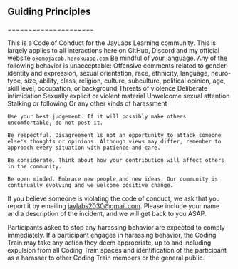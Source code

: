 ## Guiding Principles
=====================

This is a Code of Conduct for the JayLabs Learning community. This is largely applies to all interactions here on GitHub, Discord and my official website ```okomojacob.herokuapp.com```
    Be mindful of your language. Any of the following behavior is unacceptable:
        Offensive comments related to gender identity and expression, sexual orientation, race, ethnicity, language, neuro-type, size, ability, class, religion, culture, subculture, political opinion, age, skill level, occupation, or background
        Threats of violence
        Deliberate intimidation
        Sexually explicit or violent material
        Unwelcome sexual attention
        Stalking or following
        Or any other kinds of harassment

    Use your best judgement. If it will possibly make others uncomfortable, do not post it.

    Be respectful. Disagreement is not an opportunity to attack someone else's thoughts or opinions. Although views may differ, remember to approach every situation with patience and care.

    Be considerate. Think about how your contribution will affect others in the community.

    Be open minded. Embrace new people and new ideas. Our community is continually evolving and we welcome positive change.

If you believe someone is violating the code of conduct, we ask that you report it by emailing jaylabs2030@gmail.com. Please include your name and a description of the incident, and we will get back to you ASAP.

Participants asked to stop any harassing behavior are expected to comply immediately. If a participant engages in harassing behavior, the Coding Train may take any action they deem appropriate, up to and including expulsion from all Coding Train spaces and identification of the participant as a harasser to other Coding Train members or the general public.
